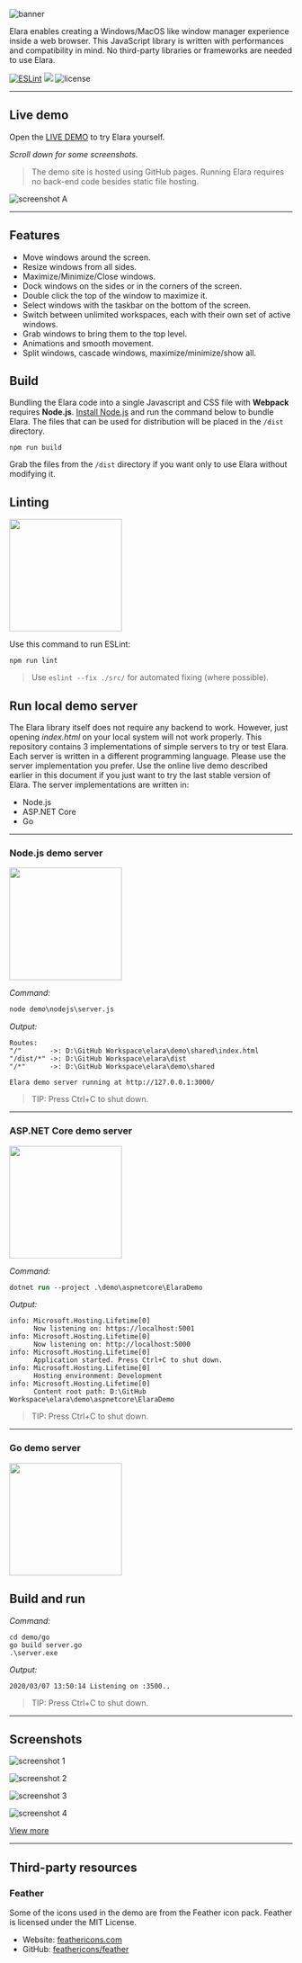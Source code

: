 
![banner](media/logo/banner.svg)

Elara enables creating a Windows/MacOS like window manager experience inside a web browser. This JavaScript library is written with performances and compatibility in mind. No third-party libraries or frameworks are needed to use Elara.

[![ESLint](https://github.com/hlhielkema/elara/workflows/ESLint/badge.svg)](https://github.com/hlhielkema/elara/actions?query=workflow%3AESLint)
[![](https://img.shields.io/badge/Demo-Open%20live%20demo-brightgreen)](https://hlhielkema.github.io/elara/)
![license](https://img.shields.io/badge/License-MIT-green)

---

## Live demo

Open the [LIVE DEMO](https://hlhielkema.github.io/elara/) to try Elara yourself.

*Scroll down for some screenshots.*

> The demo site is hosted using GitHub pages. Running Elara requires no back-end code besides static file hosting.

![screenshot A](media/screenshots/screenshot_a.png)

---

## Features
-	Move windows around the screen.
-	Resize windows from all sides.
-	Maximize/Minimize/Close windows.
-	Dock windows on the sides or in the corners of the screen.
-	Double click the top of the window to maximize it.
-	Select windows with the taskbar on the bottom of the screen.
-	Switch between unlimited workspaces, each with their own set of active windows.
-	Grab windows to bring them to the top level.
-	Animations and smooth movement.
-	Split windows, cascade windows, maximize/minimize/show all.


## Build
Bundling the Elara code into a single Javascript and CSS file with **Webpack** requires **Node.js**. [Install Node.js](https://nodejs.org/en/) and run the command below to bundle Elara. The files that can be used for distribution will be placed in the `/dist` directory.

```
npm run build
```

Grab the files from the `/dist` directory if you want only to use Elara without modifying it.


## Linting
<img src="media/third-party/eslint.png" width="200">

Use this command to run ESLint:

```
npm run lint
```

> Use `eslint --fix ./src/` for automated fixing (where possible).

## Run local demo server
The Elara library itself does not require any backend to work. However, just opening *index.html* on your local system will not work properly. This repository contains 3 implementations of simple servers to try or test Elara. Each server is written in a different programming language. Please use the server implementation you prefer. Use the online live demo described earlier in this document if you just want to try the last stable version of Elara. The server implementations are written in:

- Node.js
- ASP.NET Core
- Go

---

### Node.js demo server

<img src="media/third-party/nodejs.png" width="200">

*Command:*
``` ps
node demo\nodejs\server.js
```

*Output:*
```
Routes:
"/"       ->: D:\GitHub Workspace\elara\demo\shared\index.html
"/dist/*" ->: D:\GitHub Workspace\elara\dist
"/*"      ->: D:\GitHub Workspace\elara\demo\shared

Elara demo server running at http://127.0.0.1:3000/
```

> TIP: Press Ctrl+C to shut down.

---

### ASP.NET Core demo server

<img src="media/third-party/aspnetcore.png" width="200">

*Command:*
``` ps
dotnet run --project .\demo\aspnetcore\ElaraDemo
```

*Output:*
```
info: Microsoft.Hosting.Lifetime[0]
      Now listening on: https://localhost:5001
info: Microsoft.Hosting.Lifetime[0]
      Now listening on: http://localhost:5000 
info: Microsoft.Hosting.Lifetime[0]
      Application started. Press Ctrl+C to shut down.
info: Microsoft.Hosting.Lifetime[0]
      Hosting environment: Development
info: Microsoft.Hosting.Lifetime[0]
      Content root path: D:\GitHub Workspace\elara\demo\aspnetcore\ElaraDemo
```

> TIP: Press Ctrl+C to shut down.

---

### Go demo server

<img src="media/third-party/golang.png" width="200">

## Build and run

*Command:*
```
cd demo/go
go build server.go
.\server.exe
```

*Output:*
```
2020/03/07 13:50:14 Listening on :3500..
```

> TIP: Press Ctrl+C to shut down.

---

## Screenshots

![screenshot 1](media/screenshots/screenshot_1.png)


![screenshot 2](media/screenshots/screenshot_2.png)


![screenshot 3](media/screenshots/screenshot_3.png)


![screenshot 4](media/screenshots/screenshot_4.png)

[View more](media/screenshots/)

---

## Third-party resources

### Feather
Some of the icons used in the demo are from the Feather icon pack. Feather is licensed under the MIT License.

- Website: [feathericons.com](https://feathericons.com)
- GitHub: [feathericons/feather](https://github.com/feathericons/feather)